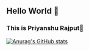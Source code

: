 ## Hello World 👋
### This is Priyanshu Rajput🧑

[![Anurag's GitHub stats](https://github-readme-stats.vercel.app/api?username=Priyanshu-rajput-01)](https://github.com/anuraghazra/github-readme-stats)

<!--
**Priyanshu-rajput-01/Priyanshu-rajput-01** is a ✨ _special_ ✨ repository because its `README.md` (this file) appears on your GitHub profile.

Here are some ideas to get you started:

- 🔭 I’m currently working on ...
- 🌱 I’m currently learning ...
- 👯 I’m looking to collaborate on ...
- 🤔 I’m looking for help with ...
- 💬 Ask me about ...
- 📫 How to reach me: ...
- 😄 Pronouns: ...
- ⚡ Fun fact: ...
-->
